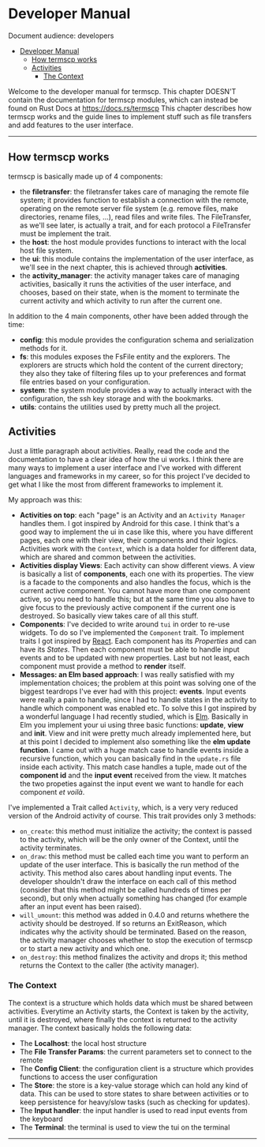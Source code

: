 # Developer Manual

Document audience: developers

- [Developer Manual](#developer-manual)
  - [How termscp works](#how-termscp-works)
  - [Activities](#activities)
    - [The Context](#the-context)

Welcome to the developer manual for termscp. This chapter DOESN'T contain the documentation for termscp modules, which can instead be found on Rust Docs at <https://docs.rs/termscp>
This chapter describes how termscp works and the guide lines to implement stuff such as file transfers and add features to the user interface.

---

## How termscp works

termscp is basically made up of 4 components:

- the **filetransfer**: the filetransfer takes care of managing the remote file system; it provides function to establish a connection with the remote, operating on the remote server file system (e.g. remove files, make directories, rename files, ...), read files and write files. The FileTransfer, as we'll see later, is actually a trait, and for each protocol a FileTransfer must be implement the trait.
- the **host**: the host module provides functions to interact with the local host file system.
- the **ui**: this module contains the implementation of the user interface, as we'll see in the next chapter, this is achieved through **activities**.
- the **activity_manager**: the activity manager takes care of managing activities, basically it runs the activities of the user interface, and chooses, based on their state, when is the moment to terminate the current activity and which activity to run after the current one.

In addition to the 4 main components, other have been added through the time:

- **config**: this module provides the configuration schema and serialization methods for it.
- **fs**: this modules exposes the FsFile entity and the explorers. The explorers are structs which hold the content of the current directory; they also they take of filtering files up to your preferences and format file entries based on your configuration.
- **system**: the system module provides a way to actually interact with the configuration, the ssh key storage and with the bookmarks.
- **utils**: contains the utilities used by pretty much all the project.

## Activities

Just a little paragraph about activities. Really, read the code and the documentation to have a clear idea of how the ui works.
I think there are many ways to implement a user interface and I've worked with different languages and frameworks in my career, so for this project I've decided to get what I like the most from different frameworks to implement it.

My approach was this:

- **Activities on top**: each "page" is an Activity and an `Activity Manager` handles them. I got inspired by Android for this case. I think that's a good way to implement the ui in case like this, where you have different pages, each one with their view, their components and their logics. Activities work with the `Context`, which is a data holder for different data, which are shared and common between the activities.
- **Activities display Views**: Each activity can show different views. A view is basically a list of **components**, each one with its properties. The view is a facade to the components and also handles the focus, which is the current active component. You cannot have more than one component active, so you need to handle this; but at the same time you also have to give focus to the previously active component if the current one is destroyed. So basically view takes care of all this stuff.
- **Components**: I've decided to write around `tui` in order to re-use widgets. To do so I've implemented the `Component` trait. To implement traits I got inspired by [React](https://reactjs.org/). Each component has its *Properties* and can have its *States*. Then each component must be able to handle input events and to be updated with new properties. Last but not least, each component must provide a method to **render** itself.
- **Messages: an Elm based approach**: I was really satisfied with my implementation choices; the problem at this point was solving one of the biggest teardrops I've ever had with this project: **events**. Input events were really a pain to handle, since I had to handle states in the activity to handle which component was enabled etc. To solve this I got inspired by a wonderful language I had recently studied, which is [Elm](https://elm-lang.org/). Basically in Elm you implement your ui using three basic functions: **update**, **view** and **init**. View and init were pretty much already implemented here, but at this point I decided to implement also something like the **elm update function**. I came out with a huge match case to handle events inside a recursive function, which you can basically find in the `update.rs` file inside each activity. This match case handles a tuple, made out of the **component id** and the **input event** received from the view. It matches the two propeties against the input event we want to handle for each component *et voilà*.

I've implemented a Trait called `Activity`, which, is a very very reduced version of the Android activity of course.
This trait provides only 3 methods:

- `on_create`: this method must initialize the activity; the context is passed to the activity, which will be the only owner of the Context, until the activity terminates.
- `on_draw`: this method must be called each time you want to perform an update of the user interface. This is basically the run method of the activity. This method also cares about handling input events. The developer shouldn't draw the interface on each call of this method (consider that this method might be called hundreds of times per second), but only when actually something has changed (for example after an input event has been raised).
- `will_umount`: this method was added in 0.4.0 and returns whethere the activity should be destroyed. If so returns an ExitReason, which indicates why the activity should be terminated. Based on the reason, the activity manager chooses whether to stop the execution of termscp or to start a new activity and which one.
- `on_destroy`: this method finalizes the activity and drops it; this method returns the Context to the caller (the activity manager).

### The Context

The context is a structure which holds data which must be shared between activities. Everytime an Activity starts, the Context is taken by the activity, until it is destroyed, where finally the context is returned to the activity manager.
The context basically holds the following data:

- The **Localhost**: the local host structure
- The **File Transfer Params**: the current parameters set to connect to the remote
- The **Config Client**: the configuration client is a structure which provides functions to access the user configuration
- The **Store**: the store is a key-value storage which can hold any kind of data. This can be used to store states to share between activities or to keep persistence for heavy/slow tasks (such as checking for updates).
- The **Input handler**: the input handler is used to read input events from the keyboard
- The **Terminal**: the terminal is used to view the tui on the terminal

---
